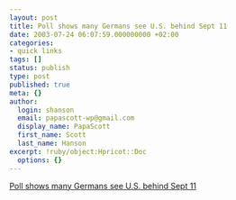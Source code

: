 ```yaml
---
layout: post
title: Poll shows many Germans see U.S. behind Sept 11
date: 2003-07-24 06:07:59.000000000 +02:00
categories:
- quick links
tags: []
status: publish
type: post
published: true
meta: {}
author:
  login: shanson
  email: papascott-wp@gmail.com
  display_name: PapaScott
  first_name: Scott
  last_name: Hanson
excerpt: !ruby/object:Hpricot::Doc
  options: {}
---
```

<p><a title="How quickly they've forgotten the Marienstrasse in Hamburg" href="http://www.alertnet.org/thenews/newsdesk/L23109558.htm">Poll shows many Germans see U.S. behind Sept 11</a></p>
